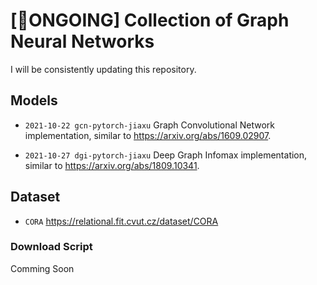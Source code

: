 # [🚀ONGOING] Collection of Graph Neural Networks

I will be consistently updating this repository.

## Models

- `2021-10-22 gcn-pytorch-jiaxu` Graph Convolutional Network implementation, similar to https://arxiv.org/abs/1609.02907.

- `2021-10-27 dgi-pytorch-jiaxu` Deep Graph Infomax implementation, similar to https://arxiv.org/abs/1809.10341.

## Dataset

- `CORA` https://relational.fit.cvut.cz/dataset/CORA

### Download Script

Comming Soon